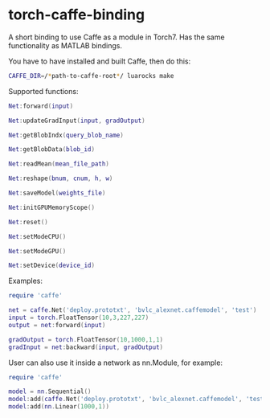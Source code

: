 torch-caffe-binding
===================

A short binding to use Caffe as a module in Torch7. Has the same functionality as MATLAB bindings.

You have to have installed and built Caffe, then do this:

```bash
CAFFE_DIR=/*path-to-caffe-root*/ luarocks make
```

Supported functions:
```lua
Net:forward(input)

Net:updateGradInput(input, gradOutput)

Net:getBlobIndx(query_blob_name)

Net:getBlobData(blob_id)

Net:readMean(mean_file_path)

Net:reshape(bnum, cnum, h, w)

Net:saveModel(weights_file)

Net:initGPUMemoryScope()

Net:reset()

Net:setModeCPU()

Net:setModeGPU()

Net:setDevice(device_id)
```

Examples:
```lua
require 'caffe'

net = caffe.Net('deploy.prototxt', 'bvlc_alexnet.caffemodel', 'test')
input = torch.FloatTensor(10,3,227,227)
output = net:forward(input)

gradOutput = torch.FloatTensor(10,1000,1,1)
gradInput = net:backward(input, gradOutput)
```

User can also use it inside a network as nn.Module, for example:

```lua
require 'caffe'

model = nn.Sequential()
model:add(caffe.Net('deploy.prototxt', 'bvlc_alexnet.caffemodel', 'test'))
model:add(nn.Linear(1000,1))
```
